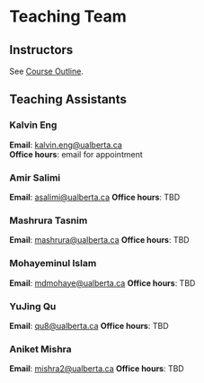 # Teaching Team

## Instructors

See [Course Outline](../course-outline/).

## Teaching Assistants

### Kalvin Eng

**Email**: <kalvin.eng@ualberta.ca>  
**Office hours**: email for appointment

### Amir Salimi

**Email**: <asalimi@ualberta.ca> 
**Office hours**: TBD

### Mashrura Tasnim

**Email**: <mashrura@ualberta.ca> 
**Office hours**: TBD

### Mohayeminul Islam

**Email**: <mdmohaye@ualberta.ca> 
**Office hours**: TBD

### YuJing Qu

**Email**: <qu8@ualberta.ca> 
**Office hours**: TBD

### Aniket Mishra

**Email**: <mishra2@ualberta.ca> 
**Office hours**: TBD

